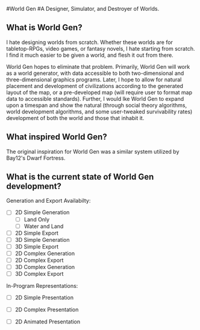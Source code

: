 #World Gen
#A Designer, Simulator, and Destroyer of Worlds.

## What is World Gen?
I hate designing worlds from scratch. Whether these worlds are for tabletop-RPGs, video games, or fantasy novels, I hate starting from scratch. I find it much easier to be given a world, and flesh it out from there.

World Gen hopes to eliminate that problem. Primarily, World Gen will work as a world generator, with data accessible to both two-dimensional and three-dimensional graphics programs. Later, I hope to allow for natural placement and development of civilizations according to the generated layout of the map, or a pre-developed map (will require user to format map data to accessible standards). Further, I would lke World Gen to expand upon a timespan and show the natural (through social theory algorithms, world development algorithms, and some user-tweaked survivability rates) development of both the world and those that inhabit it. 
## What inspired World Gen?
The original inspiration for World Gen was a similar system utilized by Bay12's Dwarf Fortress.

## What is the current state of World Gen development?
Generation and Export Availabilty:
- [ ] 2D Simple Generation
    - [ ] Land Only
    - [ ] Water and Land
- [ ] 2D Simple Export
- [ ] 3D Simple Generation
- [ ] 3D Simple Export
- [ ] 2D Complex Generation
- [ ] 2D Complex Export
- [ ] 3D Complex Generation
- [ ] 3D Complex Export

In-Program Representations:
- [ ] 2D Simple Presentation
- [ ] 2D Complex Presentation
- [ ] 2D Animated Presentation


